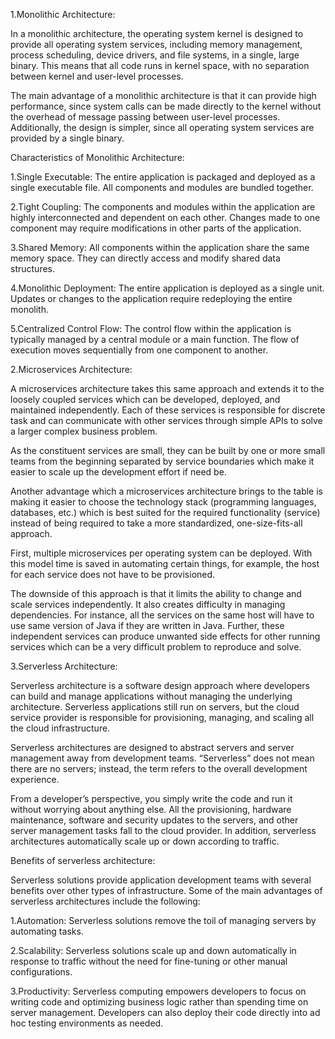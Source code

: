 <!-- Create a file named 'different-architecture.md' and elucidate the distinctions among various architectural types, outlining their unique characteristics and differences from one another. -->


1.Monolithic Architecture:

In a monolithic architecture, the operating system kernel is designed to provide all operating system services, including memory management, process scheduling, device drivers, and file systems, in a single, large binary. This means that all code runs in kernel space, with no separation between kernel and user-level processes.


The main advantage of a monolithic architecture is that it can provide high performance, since system calls can be made directly to the kernel without the overhead of message passing between user-level processes. Additionally, the design is simpler, since all operating system services are provided by a single binary.


Characteristics of Monolithic Architecture:

1.Single Executable: The entire application is packaged and deployed as a single executable file. All components and modules are bundled together.

2.Tight Coupling: The components and modules within the application are highly interconnected and dependent on each other. Changes made to one component may require modifications in other parts of the application.

3.Shared Memory: All components within the application share the same memory space. They can directly access and modify shared data structures.

4.Monolithic Deployment: The entire application is deployed as a single unit. Updates or changes to the application require redeploying the entire monolith.

5.Centralized Control Flow: The control flow within the application is typically managed by a central module or a main function. The flow of execution moves sequentially from one component to another.




2.Microservices Architecture:

A microservices architecture takes this same approach and extends it to the loosely coupled services which can be developed, deployed, and maintained independently. Each of these services is responsible for discrete task and can communicate with other services through simple APIs to solve a larger complex business problem.

As the constituent services are small, they can be built by one or more small teams from the beginning separated by service boundaries which make it easier to scale up the development effort if need be.

Another advantage which a microservices architecture brings to the table is making it easier to choose the technology stack (programming languages, databases, etc.) which is best suited for the required functionality (service) instead of being required to take a more standardized, one-size-fits-all approach.


First, multiple microservices per operating system can be deployed. With this model time is saved in automating certain things, for example, the host for each service does not have to be provisioned.

The downside of this approach is that it limits the ability to change and scale services independently. It also creates difficulty in managing dependencies. For instance, all the services on the same host will have to use same version of Java if they are written in Java. Further, these independent services can produce unwanted side effects for other running services which can be a very difficult problem to reproduce and solve.



3.Serverless Architecture:

Serverless architecture is a software design approach where developers can build and manage applications without managing the underlying architecture. Serverless applications still run on servers, but the cloud service provider is responsible for provisioning, managing, and scaling all the cloud infrastructure. 


Serverless architectures are designed to abstract servers and server management away from development teams. “Serverless” does not mean there are no servers; instead, the term refers to the overall development experience. 


From a developer’s perspective, you simply write the code and run it without worrying about anything else. All the provisioning, hardware maintenance, software and security updates to the servers, and other server management tasks fall to the cloud provider. In addition, serverless architectures automatically scale up or down according to traffic.


Benefits of serverless architecture:

Serverless solutions provide application development teams with several benefits over other types of infrastructure. Some of the main advantages of serverless architectures include the following: 

1.Automation:
Serverless solutions remove the toil of managing servers by automating tasks.

2.Scalability:
Serverless solutions scale up and down automatically in response to traffic without the need for fine-tuning or other manual configurations. 

3.Productivity:
Serverless computing empowers developers to focus on writing code and optimizing business logic rather than spending time on server management. Developers can also deploy their code directly into ad hoc testing environments as needed.







